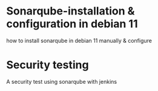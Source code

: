 # Sonarqube-installation & configuration in debian 11
how to install sonarqube in debian 11 manually & configure 


# Security testing 
A security test using sonarqube with jenkins
